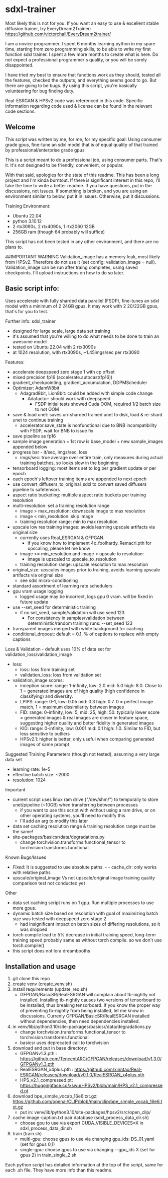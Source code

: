# sdxl-trainer
Most likely this is not for you.
If you want an easy to use & excellent stable diffusion trainer, try EveryDream2Trainer:
https://github.com/victorchall/EveryDream2trainer/

I am a novice programmer.
I spent 6 months learning python in my spare time, starting from zero programming skills, to be able to write my first function sdxl trainer.
I spent a few more months to create what is here.
Do not expect a professional programmer's quality, or you will be sorely disappointed.

I have tried my best to ensure that functions work as they should, tested all the features, checked the outputs, and everything seems good to go.  But there are going to be bugs.  By using this script, you're basically volunteering for bug finding duty.

Real-ESRGAN & HPSv2 code was referenced in this code.  Specific information regarding code used & license can be found in the relevant code sections.


## Welcome
This script was written by me, for me, for my specific goal: Using consumer grade gpus, fine-tune an sdxl model that is of equal quality of that trained by professional/enterprise grade gpus

This is a script meant to do a professional job, using consumer parts.  That's it.  It's not designed to be friendly, convenient, or popular.

With that said, apologies for the state of this readme. This has been a long project and I'm kinda burntout.  If there is significant interest in this repo, I'll take the time to write a better readme.  If you have questions, put in the discussions, not issues.  If something is broken, and you are using an environment similar to below, put it in issues.  Otherwise, put it discussions.


Training Environment:

- Ubuntu 22.04
- python 3.10.12
- 2 rtx3090s, 2 rtx4090s, 1 rtx2060 12GB
- 256GB ram (though 64 probably will suffice)


This script has not been tested in any other environment, and there are no plans to.

##IMPORTANT WARNING
Validation_image has a memory leak, most likely from HPSv2.  Therefore do not use it (set config: validation_image = null).
Validation_image can be run after traing completes, using saved checkpoints.  I'll upload instructions on how to do so later.


## Basic script info:
Uses accelerate with fully sharded data parallel (FSDP), fine-tunes an sdxl model with a minimum of 2 24GB gpus. It may work with 2 20/22GB gpus, that's for you to test.


Further info: sdxl_trainer
- designed for large scale, large data set training
- it's assumed that you're willing to do what needs to be done to train an awesome model
- tested on Ubuntu 22.04 with 2 rtx3090s
- at 1024 resolution, with rtx3090s, ~1.45imgs/sec per rtx3090

Features:
- accelerate deepspeed zero stage 1 with cp offset
- mixed precision fp16 (accelerate.autocast(fp16))
- gradient_checkpointing, gradient_accumulation, DDPMScheduler
- Optimizer: AdamW8bit
	- Adagrad8bit, Lion8bit: could be added with simple code change
        - Adafactor: should work with deepspeed
        	- FSDP initial tests showed Cuda OOM, required 1/2 batch size to not OOM
- save & load unet: saves un-sharded trained unet to disk, load & re-shard unet to continue training
	- accelerator.save_state is nonfunctional due to BNB incompatibility with FSDP, wait for BNB to issue fix
- save pipeline as fp16
- sample image generation = 1st row is base_model + new sample_images appended below
- progress bar - it/sec, imgs/sec, loss
	- imgs/sec: true average over entire train, only measures during actual training batches, so looks slow in the beginning
- tensorboard logging: most items set to log per gradient update or per epoch
- each epoch's leftover training items are appended to next epoch
- use convert_diffusers_to_original_sdxl to convert saved diffusers pipeline to safetensors
- aspect ratio bucketing: multiple aspect ratio buckets per training resolution
- multi-resolution: set a training resolution range
	- image > max_resolution: downscale image to max resolution
	- image < min_resolution: skip image
	- training resolution range: min to max resolution
- upscale low res training images: avoids learning upscale artifacts via original size
	- currently uses Real_ESRGAN & GFPGAN.
		- if you know how to implement 4x_foolhardy_Remacri.pth for upscaling, please let me know
	- image >= min_resolution and image < upscale to resolution:
		- image is upscaled to upscale_to_resolution
	- training resolution range: upscale resolution to max resolution
- original_size: upscales images prior to training, avoids learning upscale artifacts via original size
	- see sdxl micro-conditioning
- standard assortment of learning rate schedulers
- gpu vram usage logging
	- logged usage may be incorrect, logs gpu 0 vram.  will be fixed in future update
- use --set_seed for deterministic training
	- if no set_seed, sample/validation will use seed 123.
        - For consistency in samples/validation between deterministic/random training runs: --set_seed 123
- transparent images merged with white background for caching
- conditional_dropout: default = 0.1, % of captions to replace with empty captions

Loss & Validation
	- default uses 10% of data set for validation_loss/validation_image

- loss:
	- loss: loss from training set
	- validation_loss: loss from validation set
- validation_image scores:
	- inception score: range: 1-infinity, low: 2.0 mid: 5.0 high: 8.0. Close to 1 = generated images are of high quality (high confidence in classifying) and diversity. 
	- LPIPS: range: 0-1, low: 0.05 mid: 0.3 high: 0.7.  0 = perfect image match, 1 = maximum dissimilarity between images
	- FID: range: 0-infinity, low: 5, mid: 25, high: 50. typically lower score = generated images & real images are closer in feature space, suggesting higher quality and better fidelity in generated images
	- KID: range: 0-infinity, low: 0.001 mid: 0.1 high: 1.0. Similar to FID, but less sensitive to outliers
	- HPSv2.1: higher is better, only useful when comparing generated images of same prompt


Suggested Training Parameters (though not tested), assuming a very large data set
- learning rate: 1e-5
- effective batch size: ~2000
- resolution: 1024


Important
- current script uses linux ram drive ("/dev/shm/") to temporally to store unet/pipeline (~10GB) when transferring between processes
	- if you want to use this script with without using a ram drive, or on other operating systems, you'll need to modify this
	- I'll add an arg to modify this later
- data set caching resolution range & training resolution range must be the same!
- site-packages/basicsr/data/degradations.py
	- change torchvision.transforms.functional_tensor to torchvision.transforms.functional

Known Bugs/Issues
- *Fixed*: It is suggested to use absolute paths.  - - cache_dir: only works with relative paths
- upscale/original_image Vs not upscale/original image training quality comparison test not conducted yet


Other
- data set caching script runs on 1 gpu.  Run multiple processes to use more gpus.
- dynamic batch size based on resolution with goal of maximizing batch size was tested with deepspeed zero stage 2
	- had insignificant impact on batch sizes of differing resolutions, so it was dropped
- torch compile lead to 5% decrease in initial training speed, long-term training speed probably same as without torch compile. so we don't use torch.compile()
- this script does not lora dreambooths


## Installation and usage
  1) git clone this repo
  2) create venv (create_venv.sh)
  3) install requirements (update_req.sh)
     - GFPGAN/BasicSR/RealESRGAN will complain about tb-nightly not installed.  Installing tb-nightly causes two versions of tensorboard to be installed, thus breaking tensorboard.  If you know the proper way of preventing tb-nightly from being installed, let me know in discussions.  Currenly GFPGAN/BasicSR/RealESRGAN installed without dependencies, then need dependencies installed.
  4) in venv/lib/python3.10/site-packages/basicsr/data/degradations.py
     - change torchvision.transforms.functional_tensor to torchvision.transforms.functional
     - basicsr uses deprecated call to torchvision
  5) download and put in base directory:
     - GFPGANv1.3.pth : https://github.com/TencentARC/GFPGAN/releases/download/v1.3.0/GFPGANv1.3.pth
     - RealESRGAN_x4plus.pth : https://github.com/xinntao/Real-ESRGAN/releases/download/v0.1.0/RealESRGAN_x4plus.pth
     - HPS_v2.1_compressed.pt: https://huggingface.co/xswu/HPSv2/blob/main/HPS_v2.1_compressed.pt
  6) download bpe_simple_vocab_16e6.txt.gz: https://github.com/openai/CLIP/blob/main/clip/bpe_simple_vocab_16e6.txt.gz
     - put in: venv/lib/python3.10/site-packages/hpsv2/src/open_clip/
  7) cache image-caption.txt pair database (sdxl_process_data_dir.sh)
     - choose gpu to use via export CUDA_VISIBLE_DEVICES=X in sdxl_process_data_dir.sh
  8) train (train.sh)
      - multi-gpu: choose gpus to use via changing gpu_ids: DS_01.yaml (set for gpus 0,1)
      - single-gpu: choose gpus to use via changing --gpu_ids X (set for gpus 2) in train_single_2.sh


Each python script has detailed information at the top of the script, same for each .sh file.
They have more info than this readme.
